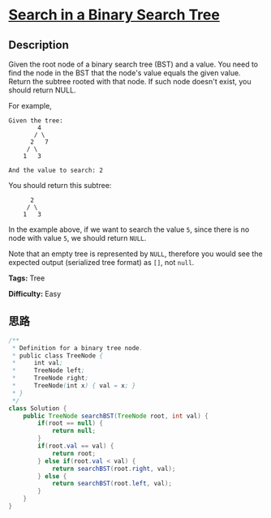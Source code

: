 # [Search in a Binary Search Tree][title]

## Description

Given the root node of a binary search tree (BST) and a value. You need to find the node in the BST that the node's value equals the given value. Return the subtree rooted with that node. If such node doesn't exist, you should
return NULL.

For example,

    Given the tree:
            4
           / \
          2   7
         / \
        1   3

    And the value to search: 2


You should return this subtree:

          2
         / \
        1   3

In the example above, if we want to search the value `5`, since there is no node with value `5`, we should return `NULL`.

Note that an empty tree is represented by `NULL`, therefore you would see the expected output (serialized tree format) as `[]`, not `null`.


**Tags:** Tree

**Difficulty:** Easy

## 思路

``` java
/**
 * Definition for a binary tree node.
 * public class TreeNode {
 *     int val;
 *     TreeNode left;
 *     TreeNode right;
 *     TreeNode(int x) { val = x; }
 * }
 */
class Solution {
    public TreeNode searchBST(TreeNode root, int val) {
        if(root == null) {
            return null;
        }
        if(root.val == val) {
            return root;
        } else if(root.val < val) {
            return searchBST(root.right, val);
        } else {
            return searchBST(root.left, val);
        }
    }
}
```

[title]: https://leetcode.com/problems/search-in-a-binary-search-tree
